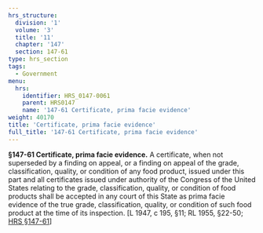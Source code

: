 ```yaml
---
hrs_structure:
  division: '1'
  volume: '3'
  title: '11'
  chapter: '147'
  section: 147-61
type: hrs_section
tags:
  - Government
menu:
  hrs:
    identifier: HRS_0147-0061
    parent: HRS0147
    name: '147-61 Certificate, prima facie evidence'
weight: 40170
title: 'Certificate, prima facie evidence'
full_title: '147-61 Certificate, prima facie evidence'
---
```

**§147-61 Certificate, prima facie evidence.** A certificate, when not superseded by a finding on appeal, or a finding on appeal of the grade, classification, quality, or condition of any food product, issued under this part and all certificates issued under authority of the Congress of the United States relating to the grade, classification, quality, or condition of food products shall be accepted in any court of this State as prima facie evidence of the true grade, classification, quality, or condition of such food product at the time of its inspection. [L 1947, c 195, §11; RL 1955, §22-50; [HRS §147-61](/title-11/chapter-147/section-147-61/)]
